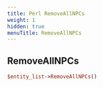 ```yaml
---
title: Perl RemoveAllNPCs
weight: 1
hidden: true
menuTitle: RemoveAllNPCs
---
```

## RemoveAllNPCs
```perl
$entity_list->RemoveAllNPCs()
```